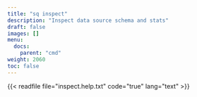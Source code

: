 ```yaml
---
title: "sq inspect"
description: "Inspect data source schema and stats"
draft: false
images: []
menu:
  docs:
    parent: "cmd"
weight: 2060
toc: false
---
```


{{< readfile file="inspect.help.txt" code="true" lang="text" >}}
